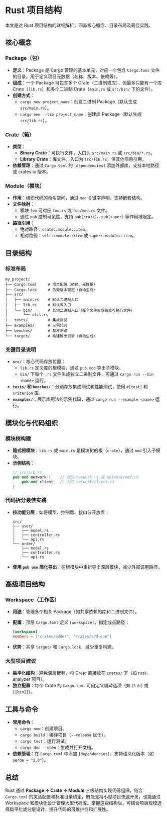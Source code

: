 # Rust 项目结构

本文是对 Rust 项目结构的详细解析，涵盖核心概念、目录布局及最佳实践。

## 核心概念

### Package（包）

- **定义**：Package 是 Cargo 管理的基本单元，对应一个包含 `Cargo.toml` 文件的目录，用于定义项目元数据（名称、版本、依赖等）。
- **组成**：一个 Package 可包含多个 Crate（二进制或库），但最多只能有一个库 Crate（`lib.rs`）和多个二进制 Crate（`main.rs` 或 `src/bin/` 下的文件）。
- **创建方式**：
  - `cargo new project_name`：创建二进制 Package（默认生成 `src/main.rs`）。
  - `cargo new --lib project_name`：创建库 Package（默认生成 `src/lib.rs`）。

### Crate（箱）

- **类型**：
  - **Binary Crate**：可执行文件，入口为 `src/main.rs` 或 `src/bin/*.rs`。
  - **Library Crate**：库文件，入口为 `src/lib.rs`，供其他项目引用。
- **依赖管理**：通过 `Cargo.toml` 的 `[dependencies]` 添加外部库，支持本地路径或 crates.io 版本。

### Module（模块）

- **作用**：组织代码的命名空间，通过 `mod` 关键字声明，支持嵌套结构。
- **文件映射**：
  - 模块 `foo` 可对应 `foo.rs` 或 `foo/mod.rs` 文件。
  - 通过 `pub` 控制可见性，支持 `pub(crate)`、`pub(super)` 等作用域限定。
- **路径引用**：
  - 绝对路径：`crate::module::item`。
  - 相对路径：`self::module::item` 或 `super::module::item`。

## 目录结构

### 标准布局

```
my_project/
├── Cargo.toml     # 项目配置（依赖、元数据）
├── Cargo.lock     # 依赖版本锁定（自动生成）
├── src/
│   ├── main.rs    # 默认二进制入口
│   ├── lib.rs     # 默认库入口
│   └── bin/       # 其他二进制入口（每个文件生成独立可执行文件）
│       └── util.rs
├── tests/         # 集成测试
├── examples/      # 示例代码
├── benches/       # 基准测试
└── target/        # 构建输出目录（自动生成）
```

### 关键目录说明

- **`src/`**：核心代码存放位置：
  - `lib.rs` 定义库的根模块，通过 `pub mod` 导出子模块。
  - `bin/` 下每个 `.rs` 文件生成独立二进制文件，可通过 `cargo run --bin <name>` 运行。
- **`tests/` 和 `benches/`**：分别存放集成测试和性能测试，使用 `#[test]` 和 `criterion` 库。
- **`examples/`**：展示库用法的示例代码，通过 `cargo run --example <name>` 运行。

## 模块化与代码组织

### 模块树构建

- **隐式根模块**：`lib.rs` 或 `main.rs` 是模块树的根（`crate`），通过 `mod` 引入子模块。
- **示例结构**：
  ```rust
  // src/lib.rs
  pub mod network {    // 对应 network.rs 或 network/mod.rs
      pub mod client;  // 对应 network/client.rs
  }
  ```

### 代码拆分最佳实践

- **按功能分层**：如将模型、控制器、接口分开放置：
  ```
  src/
  ├── user/
  │   ├── model.rs
  │   ├── controller.rs
  │   └── api.rs
  └── order/
      ├── model.rs
      ├── controller.rs
      └── api.rs
  ```
- **使用 `pub use` 简化导出**：在根模块中重新导出深层模块，减少外部调用路径。

## 高级项目结构

### Workspace（工作区）

- **用途**：管理多个相关 Package（如共享依赖的库和二进制文件）。
- **配置**：顶层 `Cargo.toml` 定义 `[workspace]`，指定成员路径：
  
  ```toml
  [workspace]
  members = ["crates/adder", "crates/add-one"]
  ```
- **优势**：共享 `target/` 和 `Cargo.lock`，减少重复构建。

### 大型项目建议

- **扁平化结构**：避免深层嵌套，将 Crate 直接放在 `crates/` 下（如 rust-analyzer 项目）。
- **独立配置**：每个 Crate 的 `Cargo.toml` 可自定义编译选项（如 `[lib]` 或 `[[bin]]`）。

## 工具与命令

- **常用命令**：
  - `cargo new`：创建项目。
  - `cargo build`：编译项目（`--release` 优化）。
  - `cargo test`：运行测试。
  - `cargo doc --open`：生成并打开文档。
- **依赖管理**：在 `Cargo.toml` 中添加 `[dependencies]`，支持语义化版本（如 `serde = "1.0"`）。

## 总结

Rust 通过 **Package → Crate → Module** 三级结构实现代码组织，结合 `Cargo.toml` 的灵活配置和标准目录约定，既能支持小型项目快速开发，也能通过 Workspace 和模块化设计管理大型代码库。掌握这些结构后，可结合项目规模选择扁平化或分层设计，提升代码的可维护性和扩展性。